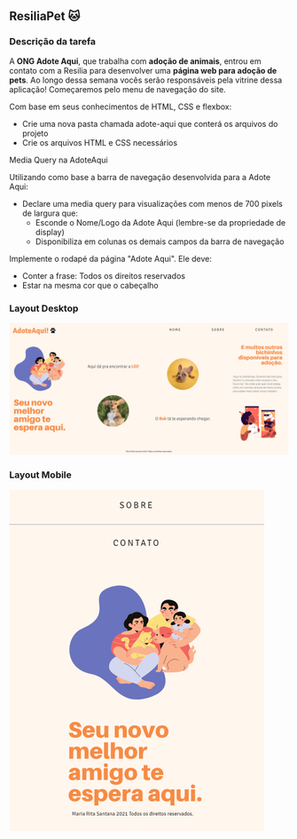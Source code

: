 ## ResiliaPet :cat: ##

### Descrição da tarefa ###

A **ONG Adote Aqui**, que trabalha com **adoção de animais**, entrou em contato com a Resilia para desenvolver uma **página web para adoção de pets**. Ao longo dessa semana vocês serão responsáveis pela vitrine dessa aplicação! Começaremos pelo menu de navegação do site.

Com base em seus conhecimentos de HTML, CSS e flexbox:

* Crie uma nova pasta chamada adote-aqui que conterá os arquivos do projeto
* Crie os arquivos HTML e CSS necessários

Media Query na AdoteAqui

Utilizando como base a barra de navegação desenvolvida para a Adote Aqui:

* Declare uma media query para visualizações com menos de 700 pixels de largura que:
    * Esconde o Nome/Logo da Adote Aqui (lembre-se da propriedade de display)
    * Disponibiliza em colunas os demais campos da barra de navegação

Implemente o rodapé da página "Adote Aqui". Ele deve:

* Conter a frase: Todos os direitos reservados
* Estar na mesma cor que o cabeçalho

### Layout Desktop ###

![image](https://raw.githubusercontent.com/55021/adote-aqui/master/desktop-adote-screenshot.png)

### Layout Mobile ###

![image](https://raw.githubusercontent.com/55021/adote-aqui/master/mobile-adote-screenshot.png)